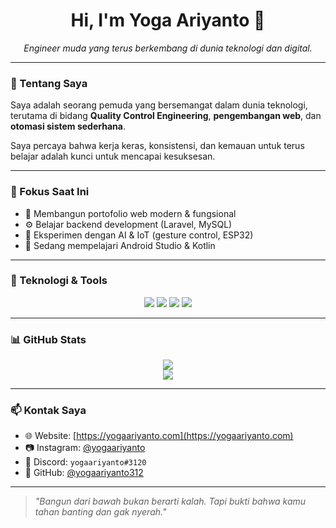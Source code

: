 <h1 align="center">Hi, I'm Yoga Ariyanto 👋</h1>
<p align="center">
  <em>Engineer muda yang terus berkembang di dunia teknologi dan digital.</em>
</p>

---

### 🧠 Tentang Saya

Saya adalah seorang pemuda yang bersemangat dalam dunia teknologi, terutama di bidang **Quality Control Engineering**, **pengembangan web**, dan **otomasi sistem sederhana**.

Saya percaya bahwa kerja keras, konsistensi, dan kemauan untuk terus belajar adalah kunci untuk mencapai kesuksesan.

---

### 💼 Fokus Saat Ini

- 🔧 Membangun portofolio web modern & fungsional
- ⚙️ Belajar backend development (Laravel, MySQL)
- 🤖 Eksperimen dengan AI & IoT (gesture control, ESP32)
- 🌱 Sedang mempelajari Android Studio & Kotlin

---

### 🔧 Teknologi & Tools

<div align="center">
  <img src="https://img.shields.io/badge/JavaScript-F7DF1E?style=flat&logo=javascript&logoColor=black"/>
  <img src="https://img.shields.io/badge/Arduino-00979D?style=flat&logo=arduino&logoColor=white"/>
  <img src="https://img.shields.io/badge/MikroTik-000000?style=flat&logoColor=white"/>
  <img src="https://img.shields.io/badge/Bootstrap-563D7C?style=flat&logo=bootstrap&logoColor=white"/>
</div>

---

### 📊 GitHub Stats

<div align="center">
  <img src="https://github-readme-stats.vercel.app/api?username=yogaariyanto312&show_icons=true&theme=tokyonight&hide=prs"/>
  <br>
  <img src="https://github-readme-stats.vercel.app/api/top-langs/?username=yogaariyanto312&layout=compact&theme=tokyonight"/>
</div>

---

### 📫 Kontak Saya

- 🌐 Website: [https://yogaariyanto.com](https://yogaariyanto.com)
- 📷 Instagram: [@yogaariyanto](https://instagram.com/yogaariyanto)
- 💬 Discord: `yogaariyanto#3120`
- 💼 GitHub: [@yogaariyanto312](https://github.com/yogaariyanto312)

---

> *"Bangun dari bawah bukan berarti kalah. Tapi bukti bahwa kamu tahan banting dan gak nyerah."*
